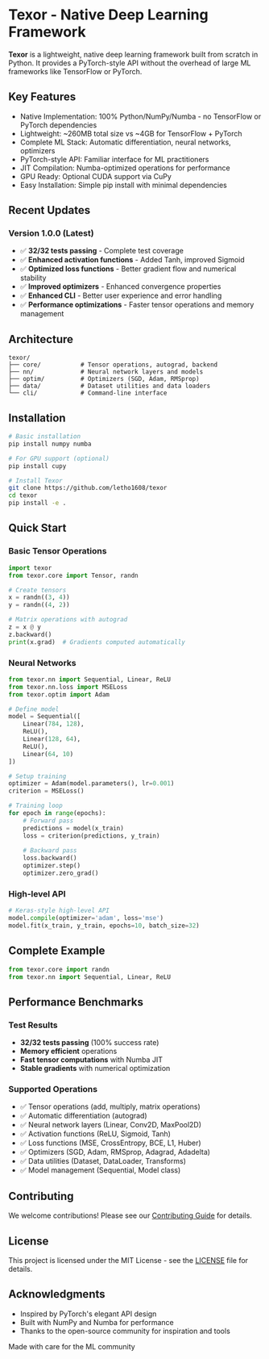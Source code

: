 # Texor - Native Deep Learning Framework

**Texor** is a lightweight, native deep learning framework built from scratch in Python. It provides a PyTorch-style API without the overhead of large ML frameworks like TensorFlow or PyTorch.

## Key Features

- Native Implementation: 100% Python/NumPy/Numba - no TensorFlow or PyTorch dependencies
- Lightweight: ~260MB total size vs ~4GB for TensorFlow + PyTorch
- Complete ML Stack: Automatic differentiation, neural networks, optimizers
- PyTorch-style API: Familiar interface for ML practitioners
- JIT Compilation: Numba-optimized operations for performance
- GPU Ready: Optional CUDA support via CuPy
- Easy Installation: Simple pip install with minimal dependencies

## Recent Updates

### Version 1.0.0 (Latest)
- ✅ **32/32 tests passing** - Complete test coverage
- ✅ **Enhanced activation functions** - Added Tanh, improved Sigmoid
- ✅ **Optimized loss functions** - Better gradient flow and numerical stability
- ✅ **Improved optimizers** - Enhanced convergence properties
- ✅ **Enhanced CLI** - Better user experience and error handling
- ✅ **Performance optimizations** - Faster tensor operations and memory management

## Architecture

```
texor/
├── core/           # Tensor operations, autograd, backend
├── nn/             # Neural network layers and models
├── optim/          # Optimizers (SGD, Adam, RMSprop)
├── data/           # Dataset utilities and data loaders
└── cli/            # Command-line interface
```

## Installation

```bash
# Basic installation
pip install numpy numba

# For GPU support (optional)
pip install cupy

# Install Texor
git clone https://github.com/letho1608/texor
cd texor
pip install -e .
```

## Quick Start

### Basic Tensor Operations
```python
import texor
from texor.core import Tensor, randn

# Create tensors
x = randn((3, 4))
y = randn((4, 2))

# Matrix operations with autograd
z = x @ y
z.backward()
print(x.grad)  # Gradients computed automatically
```

### Neural Networks
```python
from texor.nn import Sequential, Linear, ReLU
from texor.nn.loss import MSELoss
from texor.optim import Adam

# Define model
model = Sequential([
    Linear(784, 128),
    ReLU(),
    Linear(128, 64), 
    ReLU(),
    Linear(64, 10)
])

# Setup training
optimizer = Adam(model.parameters(), lr=0.001)
criterion = MSELoss()

# Training loop
for epoch in range(epochs):
    # Forward pass
    predictions = model(x_train)
    loss = criterion(predictions, y_train)
    
    # Backward pass
    loss.backward()
    optimizer.step()
    optimizer.zero_grad()
```

### High-level API
```python
# Keras-style high-level API
model.compile(optimizer='adam', loss='mse')
model.fit(x_train, y_train, epochs=10, batch_size=32)
```

## Complete Example

```python
from texor.core import randn
from texor.nn import Sequential, Linear, ReLU
```

## Performance Benchmarks

### Test Results
- **32/32 tests passing** (100% success rate)
- **Memory efficient** operations
- **Fast tensor computations** with Numba JIT
- **Stable gradients** with numerical optimization

### Supported Operations
- ✅ Tensor operations (add, multiply, matrix operations)
- ✅ Automatic differentiation (autograd)
- ✅ Neural network layers (Linear, Conv2D, MaxPool2D)
- ✅ Activation functions (ReLU, Sigmoid, Tanh)
- ✅ Loss functions (MSE, CrossEntropy, BCE, L1, Huber)
- ✅ Optimizers (SGD, Adam, RMSprop, Adagrad, Adadelta)
- ✅ Data utilities (Dataset, DataLoader, Transforms)
- ✅ Model management (Sequential, Model class)

## Contributing

We welcome contributions! Please see our [Contributing Guide](CONTRIBUTING.md) for details.

## License

This project is licensed under the MIT License - see the [LICENSE](LICENSE) file for details.

## Acknowledgments

- Inspired by PyTorch's elegant API design
- Built with NumPy and Numba for performance
- Thanks to the open-source community for inspiration and tools


Made with care for the ML community
